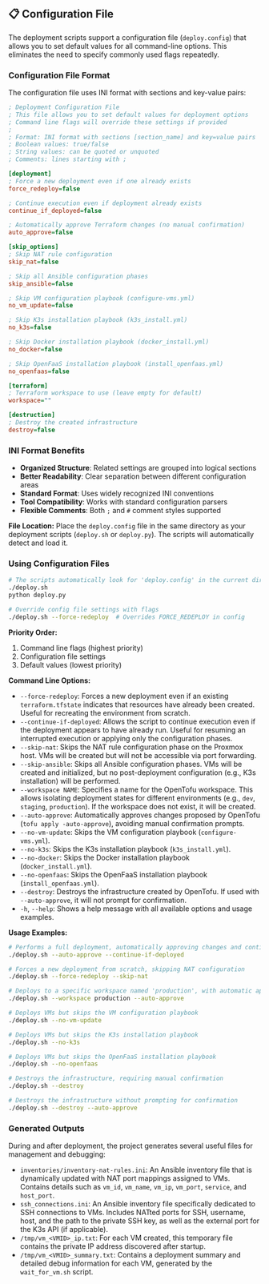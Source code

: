 ## 📋 Configuration File

The deployment scripts support a configuration file (`deploy.config`) that allows you to set default values for all command-line options. This eliminates the need to specify commonly used flags repeatedly.

### Configuration File Format

The configuration file uses INI format with sections and key-value pairs:

```ini
; Deployment Configuration File
; This file allows you to set default values for deployment options
; Command line flags will override these settings if provided
; 
; Format: INI format with sections [section_name] and key=value pairs
; Boolean values: true/false
; String values: can be quoted or unquoted
; Comments: lines starting with ;

[deployment]
; Force a new deployment even if one already exists
force_redeploy=false

; Continue execution even if deployment already exists
continue_if_deployed=false

; Automatically approve Terraform changes (no manual confirmation)
auto_approve=false

[skip_options]
; Skip NAT rule configuration
skip_nat=false

; Skip all Ansible configuration phases
skip_ansible=false

; Skip VM configuration playbook (configure-vms.yml)
no_vm_update=false

; Skip K3s installation playbook (k3s_install.yml)
no_k3s=false

; Skip Docker installation playbook (docker_install.yml)
no_docker=false

; Skip OpenFaaS installation playbook (install_openfaas.yml)
no_openfaas=false

[terraform]
; Terraform workspace to use (leave empty for default)
workspace=""

[destruction]
; Destroy the created infrastructure
destroy=false
```

### INI Format Benefits

- **Organized Structure**: Related settings are grouped into logical sections
- **Better Readability**: Clear separation between different configuration areas
- **Standard Format**: Uses widely recognized INI conventions
- **Tool Compatibility**: Works with standard configuration parsers
- **Flexible Comments**: Both `;` and `#` comment styles supported

**File Location:** Place the `deploy.config` file in the same directory as your deployment scripts (`deploy.sh` or `deploy.py`). The scripts will automatically detect and load it.

### Using Configuration Files

```bash
# The scripts automatically look for 'deploy.config' in the current directory
./deploy.sh
python deploy.py

# Override config file settings with flags
./deploy.sh --force-redeploy  # Overrides FORCE_REDEPLOY in config
```

**Priority Order:**
1. Command line flags (highest priority)
2. Configuration file settings
3. Default values (lowest priority)

**Command Line Options:**

-   `--force-redeploy`: Forces a new deployment even if an existing `terraform.tfstate` indicates that resources have already been created. Useful for recreating the environment from scratch.
-   `--continue-if-deployed`: Allows the script to continue execution even if the deployment appears to have already run. Useful for resuming an interrupted execution or applying only the configuration phases.
-   `--skip-nat`: Skips the NAT rule configuration phase on the Proxmox host. VMs will be created but will not be accessible via port forwarding.
-   `--skip-ansible`: Skips all Ansible configuration phases. VMs will be created and initialized, but no post-deployment configuration (e.g., K3s installation) will be performed.
-   `--workspace NAME`: Specifies a name for the OpenTofu workspace. This allows isolating deployment states for different environments (e.g., `dev`, `staging`, `production`). If the workspace does not exist, it will be created.
-   `--auto-approve`: Automatically approves changes proposed by OpenTofu (`tofu apply -auto-approve`), avoiding manual confirmation prompts.
-   `--no-vm-update`: Skips the VM configuration playbook (`configure-vms.yml`).
-   `--no-k3s`: Skips the K3s installation playbook (`k3s_install.yml`).
-   `--no-docker`: Skips the Docker installation playbook (`docker_install.yml`).
-   `--no-openfaas`: Skips the OpenFaaS installation playbook (`install_openfaas.yml`).
-   `--destroy`: Destroys the infrastructure created by OpenTofu. If used with `--auto-approve`, it will not prompt for confirmation.
-   `-h`, `--help`: Shows a help message with all available options and usage examples.

**Usage Examples:**

```bash
# Performs a full deployment, automatically approving changes and continuing if already deployed
./deploy.sh --auto-approve --continue-if-deployed

# Forces a new deployment from scratch, skipping NAT configuration
./deploy.sh --force-redeploy --skip-nat

# Deploys to a specific workspace named 'production', with automatic approval
./deploy.sh --workspace production --auto-approve

# Deploys VMs but skips the VM configuration playbook
./deploy.sh --no-vm-update

# Deploys VMs but skips the K3s installation playbook
./deploy.sh --no-k3s

# Deploys VMs but skips the OpenFaaS installation playbook
./deploy.sh --no-openfaas

# Destroys the infrastructure, requiring manual confirmation
./deploy.sh --destroy

# Destroys the infrastructure without prompting for confirmation
./deploy.sh --destroy --auto-approve
```

### Generated Outputs

During and after deployment, the project generates several useful files for management and debugging:

-   `inventories/inventory-nat-rules.ini`: An Ansible inventory file that is dynamically updated with NAT port mappings assigned to VMs. Contains details such as `vm_id`, `vm_name`, `vm_ip`, `vm_port`, `service`, and `host_port`.
-   `ssh_connections.ini`: An Ansible inventory file specifically dedicated to SSH connections to VMs. Includes NATted ports for SSH, username, host, and the path to the private SSH key, as well as the external port for the K3s API (if applicable).
-   `/tmp/vm_<VMID>_ip.txt`: For each VM created, this temporary file contains the private IP address discovered after startup.
-   `/tmp/vm_<VMID>_summary.txt`: Contains a deployment summary and detailed debug information for each VM, generated by the `wait_for_vm.sh` script.

